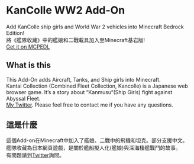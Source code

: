 # KanColle WW2 Add-On

Add KanColle ship girls and World War 2 vehicles into Minecraft Bedrock Edition!\
將《艦隊收藏》中的艦娘和二戰載具加入至Minecraft基岩版!\
[Get it on MCPEDL](https://mcpedl.com/kantai-collection-add-on/)

## What is this

This Add-On adds Aircraft, Tanks, and Ship girls into Minecraft.\
Kantai Collection (Combined Fleet Collection, Kancolle) is a Japanese web browser game. It’s a story about “Kanmusu“(Ship Girls) fight against Abyssal Fleet.\
[My Twitter](https://twitter.com/Ivon852). Please feel free to contact me if you have any questions.

## 這是什麼

這個Add-on在Minecraft中加入了艦娘、二戰中的飛機和坦克。部分支援中文。\
艦隊收藏為日本網頁遊戲，是關於艦船擬人化(艦娘)與深海棲艦戰鬥的故事。\
有問題請到[Twitter](https://twitter.com/Ivon852)詢問。
